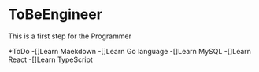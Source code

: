 # ToBeEngineer

This is a first step for the Programmer

*ToDo
-[]Learn Maekdown
-[]Learn Go language
-[]Learn MySQL
-[]Learn React
-[]Learn TypeScript
